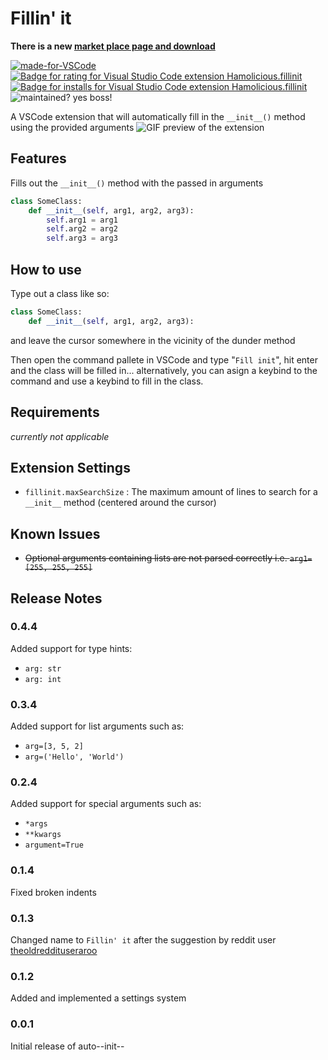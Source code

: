 # Fillin' it
**There is a new [market place page and download](https://marketplace.visualstudio.com/items?itemName=Hamolicious.fillinit)**


[![made-for-VSCode](https://img.shields.io/badge/Made%20for-VSCode-1f425f.svg)](https://code.visualstudio.com/)
[![Badge for rating for Visual Studio Code extension Hamolicious.fillinit](https://vsmarketplacebadge.apphb.com/rating/Hamolicious.fillinit.svg)](https://marketplace.visualstudio.com/items?itemName=Hamolicious.fillinit)
[![Badge for installs for Visual Studio Code extension Hamolicious.fillinit](https://vsmarketplacebadge.apphb.com/installs/Hamolicious.fillinit.svg)](https://marketplace.visualstudio.com/items?itemName=Hamolicious.fillinit)
![maintained? yes boss!](https://img.shields.io/badge/Maintained%3F-yes-green.svg)

A VSCode extension that will automatically fill in the ```__init__()``` method using the provided arguments
![GIF preview of the extension](https://github.com/hamolicious/Fillin-it/blob/master/images/preview.gif?raw=true)

## Features

Fills out the ```__init__()``` method with the passed in arguments
```python
class SomeClass:
	def __init__(self, arg1, arg2, arg3):
		self.arg1 = arg1
		self.arg2 = arg2
		self.arg3 = arg3
```

## How to use
Type out a class like so:
```python
class SomeClass:
	def __init__(self, arg1, arg2, arg3):
```
and leave the cursor somewhere in the vicinity of the dunder method

Then open the command pallete in VSCode and type "```Fill init```", hit enter and the class will be filled in... alternatively, you can asign a keybind to the command and use a keybind to fill in the class.

## Requirements
*currently not applicable*

## Extension Settings
* `fillinit.maxSearchSize` : The maximum amount of lines to search for a ```__init__``` method (centered around the cursor)

## Known Issues
* ~~Optional arguments containing lists are not parsed correctly i.e. `arg1=[255, 255, 255]`~~

## Release Notes

### 0.4.4
Added support for type hints:
* `arg: str`
* `arg: int`

### 0.3.4
Added support for list arguments such as:
* `arg=[3, 5, 2]`
* `arg=('Hello', 'World')`

### 0.2.4
Added support for special arguments such as:
* `*args`
* `**kwargs`
* `argument=True`

### 0.1.4
Fixed broken indents

### 0.1.3
Changed name to `Fillin' it` after the suggestion by reddit user [theoldreddituseraroo](https://www.reddit.com/user/theoldreddituseraroo/)

### 0.1.2
Added and implemented a settings system

### 0.0.1
Initial release of auto--init--
